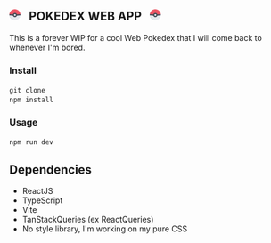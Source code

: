 ## <img src="src/assets/pokeball.svg" height=20>&nbsp;&nbsp; POKEDEX WEB APP &nbsp;&nbsp;<img src="src/assets/pokeball.svg" height=20>

This is a forever WIP for a cool Web Pokedex that I will come back to whenever I'm bored.

### Install
`git clone`</br>
`npm install`

### Usage
`npm run dev`

## Dependencies
+ ReactJS
+ TypeScript
+ Vite
+ TanStackQueries (ex ReactQueries)
+ No style library, I'm working on my pure CSS